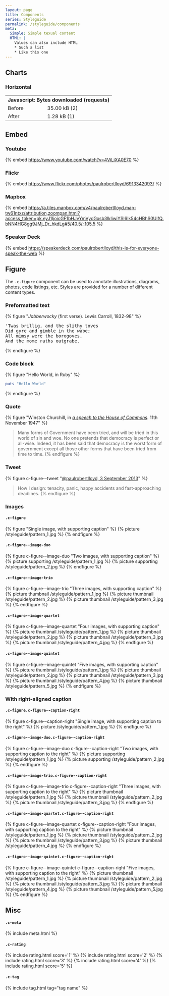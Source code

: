 ```yaml
---
layout: page
title: Components
series: Styleguide
permalink: /styleguide/components
meta:
  Simple: Simple texual content
  HTML: |
    Values can also include HTML
    * Such a list
    * Like this one
---
```

## Charts

### Horizontal

<table class="c-chart c-chart--hbar">
    <tbody>
        <tr>
            <th colspan="2">Javascript: Bytes downloaded (requests)</th>
        </tr>
        <tr>
            <td class="c-chart__label">Before</td>
            <td class="c-chart__value"><span class="c-chart__value--percent" style="width:100%;">35.00 kB (2)</span></td>
        </tr>
        <tr>
            <td class="c-chart__label">After</td>
            <td class="c-chart__value"><span class="c-chart__value--percent" style="width:3.66%;">1.28 kB (1)</span></td>
        </tr>
    </tbody>
</table>

## Embed

### Youtube
{% embed https://www.youtube.com/watch?v=4ViLiXA0E70 %}

### Flickr
{% embed https://www.flickr.com/photos/paulrobertlloyd/6913342093/ %}

### Mapbox
{% embed https://a.tiles.mapbox.com/v4/paulrobertlloyd.map-tw61ntxz/attribution,zoompan.html?access_token=pk.eyJ1IjoicGF1bHJvYmVydGxsb3lkIiwiYSI6Ik54cHBhS0UifQ.bNN4HG8gg9JMj_Dr_hkdLg#5/40.5/-105.5 %}

### Speaker Deck
{% embed https://speakerdeck.com/paulrobertlloyd/this-is-for-everyone-speak-the-web %}

## Figure

The `.c-figure` component can be used to annotate illustrations, diagrams, photos, code listings, etc. Styles are provided for a number of different content types.

### Preformatted text
{% figure "<cite>Jabberwocky</cite> (first verse). Lewis Carroll, 1832-98" %}
<pre>
'Twas brillig, and the slithy toves
Did gyre and gimble in the wabe;
All mimsy were the borogoves,
And the mome raths outgrabe.
</pre>
{% endfigure %}

### Code block
{% figure "Hello World, in Ruby" %}
~~~ ruby
puts "Hello World"
~~~ 
{% endfigure %}

### Quote
{% figure "Winston Churchill, in <cite>[a speech to the House of Commons](http://hansard.millbanksystems.com/commons/1947/nov/11/parliament-bill#column_206)</cite>. 11th November 1947" %}
> Many forms of Government have been tried, and will be tried in this world of sin and woe. No one pretends that democracy is perfect or all-wise. Indeed, it has been said that democracy is the worst form of government except all those other forms that have been tried from time to time.
{% endfigure %}

### Tweet
{% figure c-figure--tweet "[@paulrobertlloyd, 3 September 2013](http://twitter.com/paulrobertlloyd/statuses/374836201972584448)" %}
> How I design: tenacity, panic, happy accidents and fast-approaching deadlines.
{% endfigure %}

### Images

#### `.c-figure`
{% figure "Single image, with supporting caption" %}
{% picture /styleguide/pattern_1.jpg %}
{% endfigure %}

#### `.c-figure--image-duo`
{% figure c-figure--image-duo "Two images, with supporting caption" %}
{% picture supporting /styleguide/pattern_1.jpg %}
{% picture supporting /styleguide/pattern_2.jpg %}
{% endfigure %}

#### `.c-figure--image-trio`
{% figure c-figure--image-trio "Three images, with supporting caption" %}
{% picture thumbnail /styleguide/pattern_1.jpg %}
{% picture thumbnail /styleguide/pattern_2.jpg %}
{% picture thumbnail /styleguide/pattern_3.jpg %}
{% endfigure %}

#### `.c-figure--image-quartet`
{% figure c-figure--image-quartet "Four images, with supporting caption" %}
{% picture thumbnail /styleguide/pattern_1.jpg %}
{% picture thumbnail /styleguide/pattern_2.jpg %}
{% picture thumbnail /styleguide/pattern_3.jpg %}
{% picture thumbnail /styleguide/pattern_4.jpg %}
{% endfigure %}

#### `.c-figure--image-quintet`
{% figure c-figure--image-quintet "Five images, with supporting caption" %}
{% picture thumbnail /styleguide/pattern_1.jpg %}
{% picture thumbnail /styleguide/pattern_2.jpg %}
{% picture thumbnail /styleguide/pattern_3.jpg %}
{% picture thumbnail /styleguide/pattern_4.jpg %}
{% picture thumbnail /styleguide/pattern_5.jpg %}
{% endfigure %}

### With right-aligned caption

#### `.c-figure.c-figure--caption-right`
{% figure c-figure--caption-right "Single image, with supporting caption to the right" %}
{% picture /styleguide/pattern_1.jpg %}
{% endfigure %}

#### `.c-figure--image-duo.c-figure--caption-right`
{% figure c-figure--image-duo c-figure--caption-right "Two images, with supporting caption to the right" %}
{% picture supporting /styleguide/pattern_1.jpg %}
{% picture supporting /styleguide/pattern_2.jpg %}
{% endfigure %}

#### `.c-figure--image-trio.c-figure--caption-right`
{% figure c-figure--image-trio c-figure--caption-right "Three images, with supporting caption to the right" %}
{% picture thumbnail /styleguide/pattern_1.jpg %}
{% picture thumbnail /styleguide/pattern_2.jpg %}
{% picture thumbnail /styleguide/pattern_3.jpg %}
{% endfigure %}

#### `.c-figure--image-quartet.c-figure--caption-right`
{% figure c-figure--image-quartet c-figure--caption-right "Four images, with supporting caption to the right" %}
{% picture thumbnail /styleguide/pattern_1.jpg %}
{% picture thumbnail /styleguide/pattern_2.jpg %}
{% picture thumbnail /styleguide/pattern_3.jpg %}
{% picture thumbnail /styleguide/pattern_4.jpg %}
{% endfigure %}

#### `.c-figure--image-quintet.c-figure--caption-right`
{% figure c-figure--image-quintet c-figure--caption-right "Five images, with supporting caption to the right" %}
{% picture thumbnail /styleguide/pattern_1.jpg %}
{% picture thumbnail /styleguide/pattern_2.jpg %}
{% picture thumbnail /styleguide/pattern_3.jpg %}
{% picture thumbnail /styleguide/pattern_4.jpg %}
{% picture thumbnail /styleguide/pattern_5.jpg %}
{% endfigure %}

## Misc

#### `.c-meta`
{% include meta.html %}

#### `.c-rating`
{% include rating.html score='1' %}
{% include rating.html score='2' %}
{% include rating.html score='3' %}
{% include rating.html score='4' %}
{% include rating.html score='5' %}

#### `.c-tag`
{% include tag.html tag="tag name" %}
